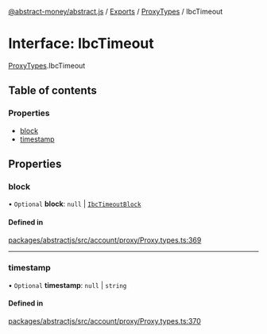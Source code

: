 [@abstract-money/abstract.js](../README.md) / [Exports](../modules.md) / [ProxyTypes](../modules/ProxyTypes.md) / IbcTimeout

# Interface: IbcTimeout

[ProxyTypes](../modules/ProxyTypes.md).IbcTimeout

## Table of contents

### Properties

- [block](ProxyTypes.IbcTimeout.md#block)
- [timestamp](ProxyTypes.IbcTimeout.md#timestamp)

## Properties

### block

• `Optional` **block**: ``null`` \| [`IbcTimeoutBlock`](ProxyTypes.IbcTimeoutBlock.md)

#### Defined in

[packages/abstractjs/src/account/proxy/Proxy.types.ts:369](https://github.com/Abstract-OS/abstract.js/blob/c46b309/packages/abstractjs/src/account/proxy/Proxy.types.ts#L369)

___

### timestamp

• `Optional` **timestamp**: ``null`` \| `string`

#### Defined in

[packages/abstractjs/src/account/proxy/Proxy.types.ts:370](https://github.com/Abstract-OS/abstract.js/blob/c46b309/packages/abstractjs/src/account/proxy/Proxy.types.ts#L370)
